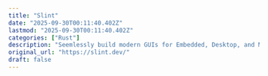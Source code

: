 ```yaml
---
title: "Slint"
date: "2025-09-30T00:11:40.402Z"
lastmod: "2025-09-30T00:11:40.402Z"
categories: ["Rust"]
description: "Seemlessly build modern GUIs for Embedded, Desktop, and Mobile."
original_url: "https://slint.dev/"
draft: false
---
```

